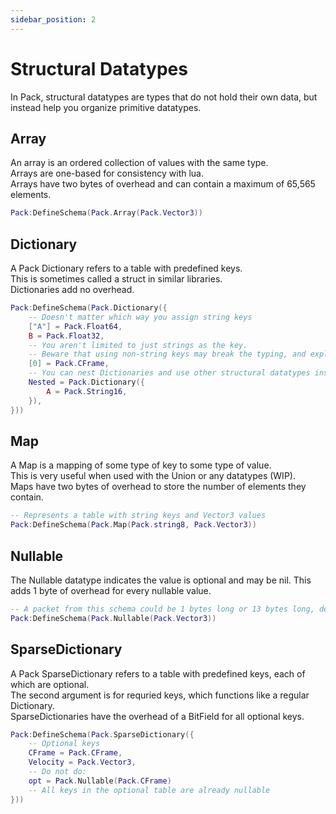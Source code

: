 ```yaml
---
sidebar_position: 2
---
```


# Structural Datatypes

In Pack, structural datatypes are types that do not hold their own data, but instead help you organize primitive datatypes.

## Array

An array is an ordered collection of values with the same type.  
Arrays are one-based for consistency with lua.  
Arrays have two bytes of overhead and can contain a maximum of 65,565 elements.

```lua
Pack:DefineSchema(Pack.Array(Pack.Vector3))
```

## Dictionary

A Pack Dictionary refers to a table with predefined keys.  
This is sometimes called a struct in similar libraries.  
Dictionaries add no overhead.

```lua
Pack:DefineSchema(Pack.Dictionary({
    -- Doesn't matter which way you assign string keys
    ["A"] = Pack.Float64,
    B = Pack.Float32,
    -- You aren't limited to just strings as the key.
    -- Beware that using non-string keys may break the typing, and explicit type annotation may not be able to fix it.
    [0] = Pack.CFrame,
    -- You can nest Dictionaries and use other structural datatypes inside a dictionary
    Nested = Pack.Dictionary({
        A = Pack.String16,
    }),
}))
```

## Map

A Map is a mapping of some type of key to some type of value.  
This is very useful when used with the Union or any datatypes (WIP).  
Maps have two bytes of overhead to store the number of elements they contain.

```lua
-- Represents a table with string keys and Vector3 values
Pack:DefineSchema(Pack.Map(Pack.string8, Pack.Vector3))
```

## Nullable

The Nullable datatype indicates the value is optional and may be nil. This adds 1 byte of overhead for every nullable value.

```lua
-- A packet from this schema could be 1 bytes long or 13 bytes long, depending if the Vector3 was passed in or not.
Pack:DefineSchema(Pack.Nullable(Pack.Vector3))
```

## SparseDictionary

A Pack SparseDictionary refers to a table with predefined keys, each of which are optional.  
The second argument is for requried keys, which functions like a regular Dictionary.  
SparseDictionaries have the overhead of a BitField for all optional keys.

```lua
Pack:DefineSchema(Pack.SparseDictionary({
    -- Optional keys
    CFrame = Pack.CFrame,
    Velocity = Pack.Vector3,
    -- Do not do:
    opt = Pack.Nullable(Pack.CFrame)
    -- All keys in the optional table are already nullable
}))
```
